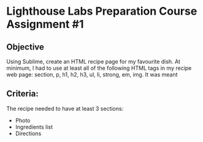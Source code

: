 # Lighthouse Labs Preparation Course Assignment #1

## Objective

Using Sublime, create an HTML recipe page for my favourite dish. At minimum, I had to use at least all of the following HTML tags in my recipe web page: section, p, h1, h2, h3, ul, li, strong, em, img. It was meant

## Criteria:

The recipe needed to have at least 3 sections:
- Photo
- Ingredients list
- Directions


